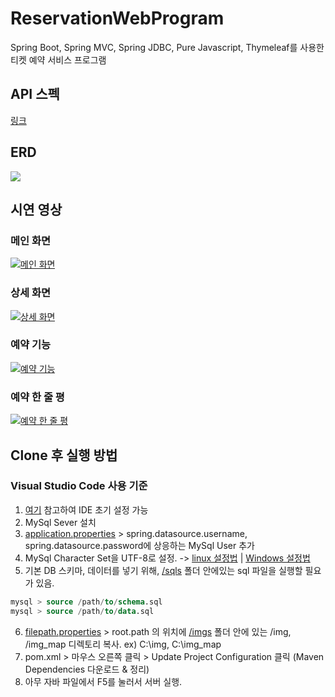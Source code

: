 # ReservationWebProgram

Spring Boot, Spring MVC, Spring JDBC, Pure Javascript, Thymeleaf를 사용한 티켓 예약 서비스 프로그램

## API 스펙
[링크](http://49.236.147.192:9090/swagger-ui.html)

## ERD

<img src="https://cphinf.pstatic.net/mooc/20190108_224/1546930955463gOn4N_PNG/reservation_ERD_PJT6.png?type=w760"></img>

## 시연 영상

### 메인 화면

[![메인 화면](http://img.youtube.com/vi/FpUbz0anTXE/0.jpg)](https://youtu.be/FpUbz0anTXE)

### 상세 화면

[![상세 화면](http://img.youtube.com/vi/4Okcrajjaj4/0.jpg)](https://youtu.be/4Okcrajjaj4)

### 예약 기능

[![예약 기능](http://img.youtube.com/vi/b9ZixZzZDWg/0.jpg)](https://youtu.be/b9ZixZzZDWg)

### 예약 한 줄 평

[![예약 한 줄 평](http://img.youtube.com/vi/7b_jSn_3Vk4/0.jpg)](https://youtu.be/7b_jSn_3Vk4)

## Clone 후 실행 방법
### Visual Studio Code 사용 기준
1. [여기](https://sambalim.tistory.com/67) 참고하여 IDE 초기 설정 가능
2. MySql Sever 설치
3. [application.properties](./src/main/resources/application.properties) > spring.datasource.username, spring.datasource.password에 상응하는 MySql User 추가
4. MySql Character Set을 UTF-8로 설정. -> [linux 설정법](https://www.lesstif.com/dbms/mysql-rhel-centos-ubuntu-20775198.html) | [Windows 설정법](https://sina-bro.tistory.com/4)
5. 기본 DB 스키마, 데이터를 넣기 위해, [/sqls](./sqls) 폴더 안에있는 sql 파일을 실행할 필요가 있음.

```sql
mysql > source /path/to/schema.sql
mysql > source /path/to/data.sql
```

6. [filepath.properties](./src/main/resources/filepath.properties) > root.path 의 위치에 [/imgs](./imgs) 폴더 안에 있는 /img, /img_map 디렉토리 복사. ex) C:\img, C:\img_map
7. pom.xml > 마우스 오른쪽 클릭 > Update Project Configuration 클릭 (Maven Dependencies 다운로드 & 정리)
8. 아무 자바 파일에서 F5를 눌러서 서버 실행.
